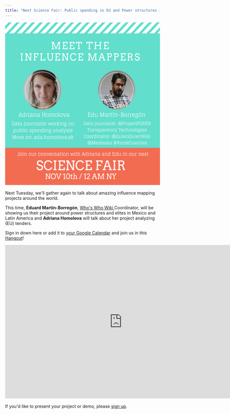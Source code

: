 ```yaml
---
title: "Next Science Fair: Public spending in EU and Power structures in México"
---
```


<img class="aligncenter wp-image-414 size-full" src="/assets/images/sfnoveng.png" alt="Science Fair-2" width="530" height="530" />
<p style="text-align: left;">Next Tuesday, we'll gather again to talk about amazing influence mapping projects around the world.</p>
This time, <strong>Eduard Martín-Borregón</strong>, <a href="http://influencemapping.us11.list-manage1.com/track/click?u=b7879e46ae6d48556b2b87fc2&amp;id=21674bed58&amp;e=8bed38abc7" target="_blank">Who's Who Wiki </a>Coordinator, will be showing us their project around power structures and elites in Mexico and Latin America and <strong>Adriana Homolova</strong> will talk about her project analyzing (EU) tenders.

Sign in down here or add it to <a href="https://calendar.google.com/calendar/event?action=TEMPLATE&amp;tmeid=NDFldGE1cmEzN2ZxbG5taDk2MDliMGkxdmsgZGpldnVidjJkcTJqbm9sN2QxMXEydDJwc2dAZw&amp;tmsrc=djevubv2dq2jnol7d11q2t2psg%40group.calendar.google.com" target="_blank">your Google Calendar</a> and join us in this <a href="https://plus.google.com/hangouts/_/g7fdttgtk3xd5aud6k6vz4bthya" target="_blank">Hangout</a>!

<!--more-->

<iframe src="https://docs.google.com/forms/d/13laa94U8Yyv1ScyKwlRe6iu2KfPlGhP3WvpGgNJw5Nc/viewform?embedded=true" width="760" height="500" frameborder="0" marginwidth="0" marginheight="0">Cargando...</iframe>

If you'd like to present your project or demo, please <a href="http://influencemapping.us11.list-manage.com/track/click?u=b7879e46ae6d48556b2b87fc2&amp;id=a135429a79&amp;e=8bed38abc7" target="_blank">sign up</a>.
